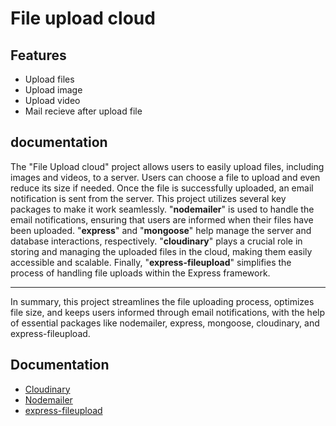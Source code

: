 # File upload cloud

## Features
- Upload files
- Upload image
- Upload video
- Mail recieve after upload file

## documentation
<div>
    The "File Upload cloud" project allows users to easily upload files, including images and videos, to a server. Users can choose a file to upload and even reduce its size if needed. Once the file is successfully uploaded, an email notification is sent from the server.
    This project utilizes several key packages to make it work seamlessly. "<b>nodemailer</b>" is used to handle the email notifications, ensuring that users are informed when their files have been uploaded. "<b>express</b>" and "<b>mongoose</b>" help manage the server and database interactions, respectively. "<b>cloudinary</b>" plays a crucial role in storing and managing the uploaded files in the cloud, making them easily accessible and scalable. Finally, "<b>express-fileupload</b>" simplifies the process of handling file uploads within the Express framework.
    <br>
    <hr>
    In summary, this project streamlines the file uploading process, optimizes file size, and keeps users informed through email notifications, with the help of essential packages like nodemailer, express, mongoose, cloudinary, and express-fileupload.
</div>
 

## Documentation

- [Cloudinary](https://cloudinary.com/documentation)
- [Nodemailer](https://nodemailer.com/)
- [express-fileupload](https://www.npmjs.com/package/express-fileupload)
